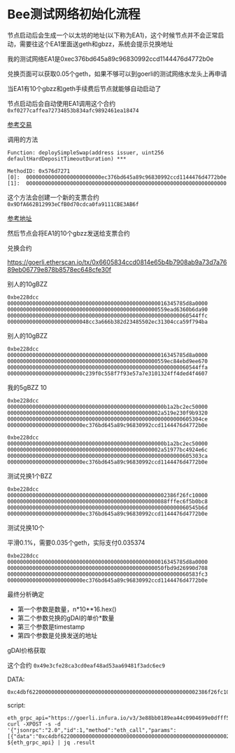 # Bee测试网络初始化流程

节点启动后会生成一个以太坊的地址(以下称为EA1)，这个时候节点并不会正常启动，需要往这个EA1里面送geth和gbzz，系统会提示兑换地址

我的测试网络EA1是0xec376bd645a89c96830992ccd1144476d4772b0e

兑换页面可以获取0.05个geth，如果不够可以到goerli的测试网络水龙头上再申请

当EA1有10个gbzz和geth手续费后节点就能够自动启动了

节点启动后会自动使用EA1调用这个合约
`0xf0277caffea72734853b834afc9892461ea18474`

[参考交易](https://goerli.etherscan.io/tx/0x97bbb2787aa4d2fdec6f0a33872e0a27befede5dd4fc84fe843984baa7f22466)

调用的方法

```
Function: deploySimpleSwap(address issuer, uint256 defaultHardDepositTimeoutDuration) ***

MethodID: 0x576d7271
[0]:  000000000000000000000000ec376bd645a89c96830992ccd1144476d4772b0e
[1]:  0000000000000000000000000000000000000000000000000000000000000000
```

这个方法会创建一个新的支票合约
`0x9DfA662B12993eCfB0d70cdca0fa9111CBE3AB6f`

[参考地址](https://goerli.etherscan.io/address/0x9DfA662B12993eCfB0d70cdca0fa9111CBE3AB6f#code)

然后节点会将EA1的10个gbzz发送给支票合约



兑换合约

https://goerli.etherscan.io/tx/0x6605834ccd0814e65b4b7908ab9a73d7a7689eb06779e878b8578ec648cfe30f


别人的10gBZZ
```
0xbe228dcc
000000000000000000000000000000000000000000000000016345785d8a0000
000000000000000000000000000000000000000000000000559ead6360b6da90
0000000000000000000000000000000000000000000000000000000060544ffc
00000000000000000000000048cc3a666b382d23485502ec31304cca59f794ba
```

别人的10gBZZ
```
0xbe228dcc
000000000000000000000000000000000000000000000000016345785d8a0000
000000000000000000000000000000000000000000000000559ec84ebd9ee670
0000000000000000000000000000000000000000000000000000000060544ffa
000000000000000000000000c239f0c558f7f93e57a7e3101324ff4ded4f4607
```


我的5gBZZ 10
```
0xbe228dcc
00000000000000000000000000000000000000000000000000b1a2bc2ec50000
0000000000000000000000000000000000000000000000002a519e230f9b9320
00000000000000000000000000000000000000000000000000000000605304ce
000000000000000000000000ec376bd645a89c96830992ccd1144476d4772b0e
```

```
0xbe228dcc
00000000000000000000000000000000000000000000000000b1a2bc2ec50000
0000000000000000000000000000000000000000000000002a51977bc4924e6c
00000000000000000000000000000000000000000000000000000000605303ca
000000000000000000000000ec376bd645a89c96830992ccd1144476d4772b0e
```

测试兑换1个BZZ

```
0xbe228dcc
000000000000000000000000000000000000000000000000002386f26fc10000
000000000000000000000000000000000000000000000000088fffec6f5b0bc8
0000000000000000000000000000000000000000000000000000000060545b6d
000000000000000000000000ec376bd645a89c96830992ccd1144476d4772b0e
```

测试兑换10个

平滑0.1%，需要0.035个geth，实际支付0.035374


```
0xbe228dcc
000000000000000000000000000000000000000000000000016345785d8a0000
00000000000000000000000000000000000000000000000050fbd9d26990d708
0000000000000000000000000000000000000000000000000000000060583fc3
000000000000000000000000ec376bd645a89c96830992ccd1144476d4772b0e
```

最终分析确定

- 第一个参数是数量，n*10**16.hex()
- 第二个参数兑换的gDAI的单价*数量
- 第三个参数是timestamp
- 第四个参数是兑换发送的地址

gDAI价格获取

这个合约 `0x49e3cfe28ca3cd0eaf48ad53aa69481f3adc6ec9`

DATA:
 
```
0xc4dbf622000000000000000000000000000000000000000000000000002386f26fc10000
```

script:

```
eth_grpc_api="https://goerli.infura.io/v3/3e88bb0189ea44c0904699e0dfff5641"
curl -XPOST -s -d '{"jsonrpc":"2.0","id":1,"method":"eth_call","params":[{"data":"0xc4dbf622000000000000000000000000000000000000000000000000002386f26fc10000","to":"0x49e3cfe28ca3cd0eaf48ad53aa69481f3adc6ec9"},"latest"]}' ${eth_grpc_api} | jq .result

```